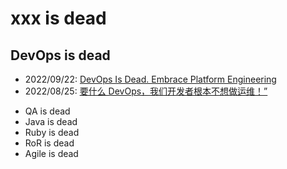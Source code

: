 # xxx is dead

## DevOps is dead

- 2022/09/22: [DevOps Is Dead. Embrace Platform Engineering](https://thenewstack.io/devops-is-dead-embrace-platform-engineering/)
- 2022/08/25: [要什么 DevOps，我们开发者根本不想做运维！”](https://www.infoq.cn/article/FfBlx8SYkV9hDBsgolqu)

* QA is dead
* Java is dead
* Ruby is dead
* RoR is dead
* Agile is dead

